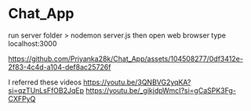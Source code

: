 # Chat_App

run server folder > nodemon server.js
then open web browser type localhost:3000

https://github.com/Priyanka28k/Chat_App/assets/104508277/0df3412e-2f83-4c4d-a104-def8ac25726f

I referred these videos
https://youtu.be/3QNBVG2yqKA?si=qzTUnLsFfOB2JqEp
https://youtu.be/_gikjdpWmcI?si=gCaSPK3Fg-CXFPyQ
